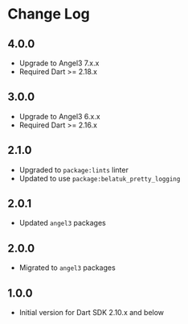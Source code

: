 # Change Log

## 4.0.0

* Upgrade to Angel3 7.x.x
* Required Dart >= 2.18.x

## 3.0.0

* Upgrade to Angel3 6.x.x
* Required Dart >= 2.16.x

## 2.1.0

* Upgraded to `package:lints` linter
* Updated to use `package:belatuk_pretty_logging`

## 2.0.1

* Updated `angel3` packages

## 2.0.0

* Migrated to `angel3` packages

## 1.0.0

* Initial version for Dart SDK 2.10.x and below
